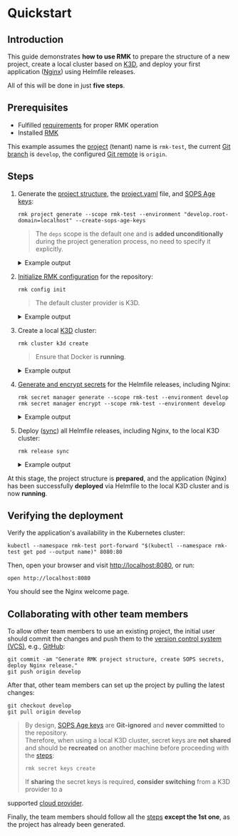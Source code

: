 # Quickstart

## Introduction

This guide demonstrates **how to use RMK** to prepare the structure of a new project, create a local cluster based on
[K3D](configuration/configuration-management/init-k3d-provider.md),
and deploy your first application ([Nginx](https://nginx.org/)) using Helmfile releases.

All of this will be done in just **five steps**.

## Prerequisites

- Fulfilled [requirements](index.md#requirements) for proper RMK operation
- Installed [RMK](index.md#installation)

This example assumes the [project](configuration/project-management/requirement-for-project-repository.md) (tenant) name
is `rmk-test`, the
current [Git branch](https://docs.github.com/en/pull-requests/collaborating-with-pull-requests/proposing-changes-to-your-work-with-pull-requests/about-branches)
is `develop`, the
configured [Git remote](https://docs.github.com/en/get-started/getting-started-with-git/managing-remote-repositories)
is `origin`.

## Steps

1. Generate
   the [project structure](configuration/project-management/requirement-for-project-repository.md#expected-repository-structure),
   the [project.yaml](configuration/project-management/preparation-of-project-repository.md#projectyaml) file, and [SOPS
   Age keys](configuration/secrets-management/secrets-management.md#secret-keys):

   ```shell
   rmk project generate --scope rmk-test --environment "develop.root-domain=localhost" --create-sops-age-keys
   ```

   > The `deps` scope is the default one and is **added unconditionally** during the project generation process, no need
   to specify it explicitly.

   <details>
      <summary>Example output</summary>
      ```text
      2025-01-29T14:20:02.954+0100	INFO	file /home/user/rmk-test/etc/deps/develop/values/aws-cluster.yaml.gotmpl generated
      2025-01-29T14:20:02.956+0100	INFO	file /home/user/rmk-test/etc/deps/develop/values/azure-cluster.yaml.gotmpl generated
      2025-01-29T14:20:02.956+0100	INFO	file /home/user/rmk-test/etc/deps/develop/values/gcp-cluster.yaml.gotmpl generated
      2025-01-29T14:20:02.957+0100	INFO	file /home/user/rmk-test/etc/deps/develop/globals.yaml.gotmpl generated
      2025-01-29T14:20:02.957+0100	INFO	file /home/user/rmk-test/etc/deps/develop/releases.yaml generated
      2025-01-29T14:20:02.957+0100	INFO	file /home/user/rmk-test/etc/deps/develop/secrets/.spec.yaml.gotmpl generated
      2025-01-29T14:20:02.957+0100	INFO	file /home/user/rmk-test/etc/deps/develop/secrets/.sops.yaml generated
      2025-01-29T14:20:02.957+0100	INFO	file /home/user/rmk-test/etc/rmk-test/develop/globals.yaml.gotmpl generated
      2025-01-29T14:20:02.958+0100	INFO	file /home/user/rmk-test/etc/rmk-test/develop/releases.yaml generated
      2025-01-29T14:20:02.958+0100	INFO	file /home/user/rmk-test/etc/rmk-test/develop/secrets/.spec.yaml.gotmpl generated
      2025-01-29T14:20:02.958+0100	INFO	file /home/user/rmk-test/etc/rmk-test/develop/values/rmk-test-app.yaml.gotmpl generated
      2025-01-29T14:20:02.958+0100	INFO	file /home/user/rmk-test/etc/rmk-test/develop/secrets/.sops.yaml generated
      2025-01-29T14:20:02.958+0100	INFO	file /home/user/rmk-test/.gitignore generated
      2025-01-29T14:20:02.959+0100	INFO	file /home/user/rmk-test/helmfile.yaml.gotmpl generated
      2025-01-29T14:20:02.959+0100	INFO	file /home/user/rmk-test/README.md generated
      2025-01-29T14:20:02.986+0100	INFO	generate age key for scope: deps
      2025-01-29T14:20:02.986+0100	INFO	update SOPS config file: /home/user/rmk-test/etc/deps/develop/secrets/.sops.yaml
      2025-01-29T14:20:03.000+0100	INFO	generate age key for scope: rmk-test
      2025-01-29T14:20:03.001+0100	INFO	update SOPS config file: /home/user/rmk-test/etc/rmk-test/develop/secrets/.sops.yaml
      ```
   </details>

2. [Initialize RMK configuration](configuration/configuration-management/configuration-management.md#initialization-of-rmk-configuration)
   for the repository:

   ```shell
   rmk config init
   ```

   > The default cluster provider is K3D.

   <details>
      <summary>Example output</summary>
      ```text
      2025-01-29T14:22:44.548+0100	INFO	loaded config file by path: /home/user/.rmk/config/rmk-test-develop.yaml
      2025-01-29T14:22:44.550+0100	INFO	RMK will use values for develop environment
      2025-01-29T14:22:44.553+0100	INFO	starting package download: cluster-deps.bootstrap.infra-v0.1.0
      2025-01-29T14:22:45.790+0100	INFO	downloaded: cluster-deps.bootstrap.infra-v0.1.0
      2025-01-29T14:22:45.793+0100	INFO	starting package download: helmfile.hooks.infra-v1.29.1
      2025-01-29T14:22:46.598+0100	INFO	downloaded: helmfile.hooks.infra-v1.29.1
      2025-01-29T14:22:46.864+0100	INFO	time spent on initialization: 2s
      ```
   </details>   

3. Create a local [K3D](configuration/configuration-management/init-k3d-provider.md) cluster:

   ```shell
   rmk cluster k3d create
   ```

   > Ensure that Docker is **running**.

   <details>
      <summary>Example output</summary>
      ```text
      INFO[0000] Using config file /var/folders/_d/y2s0znsj5l117xk90392xc540000gn/T/k3d-config.51481123.yaml (k3d.io/v1alpha5#simple)
      INFO[0000] portmapping '8080:80' targets the loadbalancer: defaulting to [servers:*:proxy agents:*:proxy]
      INFO[0000] portmapping '8443:443' targets the loadbalancer: defaulting to [servers:*:proxy agents:*:proxy]
      INFO[0000] portmapping '9111:9000' targets the loadbalancer: defaulting to [servers:*:proxy agents:*:proxy]
      INFO[0000] Prep: Network
      INFO[0000] Created network 'k3d-rmk-test-develop'
      INFO[0000] Created image volume k3d-rmk-test-develop-images
      INFO[0000] Starting new tools node...
      INFO[0000] Starting node 'k3d-rmk-test-develop-tools'
      INFO[0001] Creating node 'k3d-rmk-test-develop-server-0'
      INFO[0001] Creating LoadBalancer 'k3d-rmk-test-develop-serverlb'
      INFO[0002] Pulling image 'ghcr.io/k3d-io/k3d-proxy:5.7.3'
      INFO[0015] Using the k3d-tools node to gather environment information
      INFO[0016] Starting new tools node...
      INFO[0016] Starting node 'k3d-rmk-test-develop-tools'
      INFO[0019] Starting cluster 'rmk-test-develop'
      INFO[0019] Starting servers...
      INFO[0022] Starting node 'k3d-rmk-test-develop-server-0'
      INFO[0047] All agents already running.
      INFO[0047] Starting helpers...
      INFO[0047] Starting node 'k3d-rmk-test-develop-serverlb'
      INFO[0053] Injecting records for hostAliases (incl. host.k3d.internal) and for 3 network members into CoreDNS configmap...
      INFO[0056] Cluster 'rmk-test-develop' created successfully!
      INFO[0056] You can now use it like this:
      kubectl cluster-info
      ```
   </details>

4. [Generate and encrypt secrets](configuration/secrets-management/secrets-management.md#batch-secrets-management) for
   the Helmfile releases, including Nginx:

   ```shell
   rmk secret manager generate --scope rmk-test --environment develop
   rmk secret manager encrypt --scope rmk-test --environment develop
   ```

   <details>
      <summary>Example output</summary>
      ```text
      TBD
      ```
   </details>

5. Deploy ([sync](configuration/release-management/release-management.md#synchronization-of-all-releases)) all
   Helmfile releases, including Nginx, to the local K3D cluster:

   ```shell
   rmk release sync
   ```

   <details>
      <summary>Example output</summary>
      ```text
      Release "rmk-test-app" does not exist. Installing it now.
      NAME: rmk-test-app
      LAST DEPLOYED: Wed Jan 29 14:23:54 2025
      NAMESPACE: rmk-test
      STATUS: deployed
      REVISION: 1
      TEST SUITE: None
      NOTES:
      The app will be available by url:
      rmk-test-app rmk-test 1 2025-01-29 14:23:54.839083 +0100 CET deployed app-1.6.0
      ```
   </details>

At this stage, the project structure is **prepared**, and the application (Nginx) has been successfully **deployed** via
Helmfile to the local K3D cluster and is now **running**.

## Verifying the deployment

Verify the application's availability in the Kubernetes cluster:

```shell
kubectl --namespace rmk-test port-forward "$(kubectl --namespace rmk-test get pod --output name)" 8080:80
```

Then, open your browser and visit [http://localhost:8080](http://localhost:8080), or run:

```shell
open http://localhost:8080
```

You should see the Nginx welcome page.

## Collaborating with other team members

To allow other team members to use an existing project, the initial user should commit the changes and push them to
the [version control system (VCS)](https://github.com/resources/articles/software-development/what-is-version-control),
e.g., [GitHub](https://github.com):

```shell
git commit -am "Generate RMK project structure, create SOPS secrets, deploy Nginx release."
git push origin develop
```

After that, other team members can set up the project by pulling the latest changes:

```shell
git checkout develop
git pull origin develop
```

> By design, [SOPS Age keys](configuration/secrets-management/secrets-management.md#secret-keys) are **Git-ignored** and
> **never committed** to the repository.  
> Therefore, when using a local K3D cluster, secret keys are **not shared** and should be **recreated** on another
> machine before proceeding with the [steps](#steps):
>
> ```shell
> rmk secret keys create
> ```
>
> If **sharing** the secret keys is required, **consider switching** from a K3D provider to a
>
supported [cloud provider](configuration/configuration-management/configuration-management.md#initialization-of-rmk-configuration-for-different-cluster-providers).

Finally, the team members should follow all the [steps](#steps) **except the 1st one**, as the project has already been
generated.
